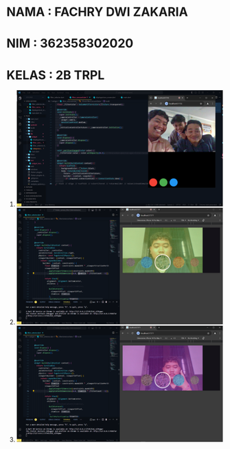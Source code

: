 # NAMA  : FACHRY DWI ZAKARIA
# NIM   : 362358302020
# KELAS : 2B TRPL

1. ![Alt text](<Screenshot (1604).png>)
2. ![Alt text](<Screenshot (1653).png>)
3. ![Alt text](<Screenshot (1654).png>)